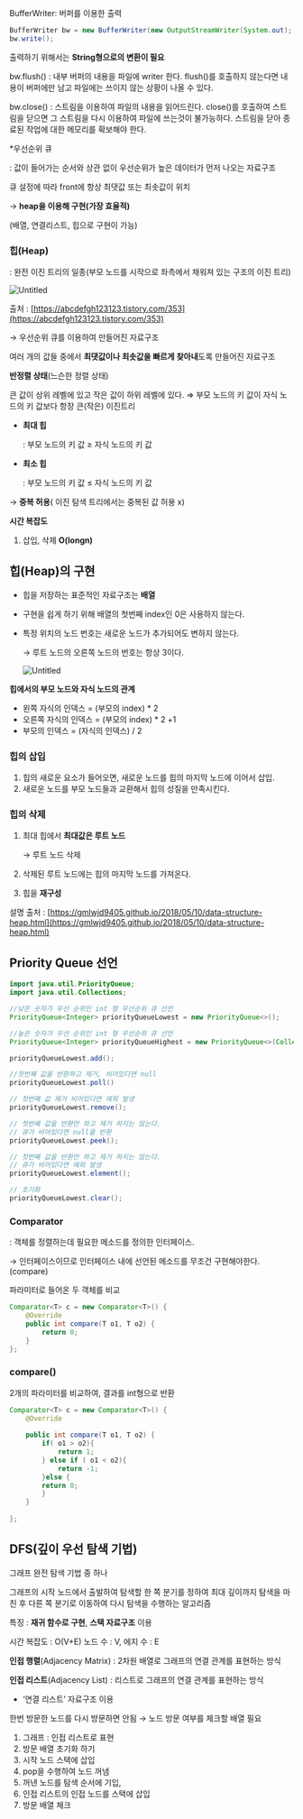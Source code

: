 BufferWriter: 버퍼를 이용한 출력

```java
BufferWriter bw = new BufferWriter(new OutputStreamWriter(System.out);
bw.write();
```

출력하기 위해서는 **String형으로의 변환이 필요**

bw.flush() : 내부 버퍼의 내용을 파일에 writer 한다. flush()를 호출하지 않는다면 내용이 버퍼에만 남고 파일에는 쓰이지 않는 상황이 나올 수 있다.

bw.close() : 스트림을 이용하여 파일의 내용을 읽어드린다. close()를 호출하여 스트림을 닫으면 그 스트림을 다시 이용하여 파일에 쓰는것이 불가능하다. 스트림을 닫아 종료된 작업에 대한 메모리를 확보해야 한다.

*우선순위 큐

: 값이 들어가는 순서와 상관 없이 우선순위가 높은 데이터가 먼저 나오는 자료구조

큐 설정에 따라 front에 항상 최댓값 또는 최솟값이 위치

→ **heap을 이용해 구현(가장 효율적)**

(배열, 연결리스트, 힙으로 구현이 가능)

### 힙(Heap)

: 완전 이진 트리의 일종(부모 노드를 시작으로 좌측에서 채워져 있는 구조의 이진 트리)

![Untitled](https://s3-us-west-2.amazonaws.com/secure.notion-static.com/b1c6950d-0b8a-4918-b4f5-278060233263/Untitled.png)

출처 : [https://abcdefgh123123.tistory.com/353](https://abcdefgh123123.tistory.com/353)

→ 우선순위 큐를 이용하여 만들어진 자료구조

여러 개의 값들 중에서 **최댓값이나 최솟값을 빠르게 찾아내**도록 만들어진 자료구조

**반정렬 상태**(느슨한 정렬 상태)

큰 값이 상위 레벨에 있고 작은 값이 하위 레벨에 있다. ⇒ 부모 노드의 키 값이 자식 노드의 키 값보다 항장 큰(작은) 이진트리

- **최대 힙**
    
    : 부모 노드의 키 값 ≥ 자식 노드의 키 값
    
- **최소 힙**
    
    : 부모 노드의 키 값 ≤ 자식 노드의 키 값
    

→ **중복 허용**( 이진 탐색 트리에서는 중복된 값 허용 x)

**시간 복잡도**

1. 삽입, 삭제 **O(longn)**

## 힙(Heap)의 구현

- 힙을 저장하는 표준적인 자료구조는 **배열**
- 구현을 쉽게 하기 위해 배열의 첫번째 index인 0은 사용하지 않는다.
- 특정 위치의 노드 번호는 새로운 노드가 추가되어도 변하지 않는다.

    → 루트 노드의 오른쪽 노드의 번호는 항상 3이다.
    
    ![Untitled](https://user-images.githubusercontent.com/79103761/207066770-181f99e3-f523-4fc2-bb5a-5d65d4886ecd.png)

**힙에서의 부모 노드와 자식 노드의 관계**

- 왼쪽 자식의 인덱스 = (부모의 index) * 2
- 오른쪽 자식의 인덱스 = (부모의 index) * 2 +1
- 부모의 인덱스 = (자식의 인덱스) / 2

### 힙의 삽입

1. 힙의 새로운 요소가 들어오면, 새로운 노드를 힙의 마지막 노드에 이어서 삽입.
2. 새로운 노드를 부모 노드들과 교환해서 힙의 성질을 만족시킨다.

### 힙의 삭제

1. 최대 힙에서 **최대값은 루트 노드**
    
    → 루트 노드 삭제
    
2. 삭제된 루트 노드에는 힙의 마지막 노드를 가져온다.
3. 힙을 **재구성**

설명 출처 : [https://gmlwjd9405.github.io/2018/05/10/data-structure-heap.html](https://gmlwjd9405.github.io/2018/05/10/data-structure-heap.html)

## Priority Queue 선언

```java
import java.util.PriorityQueue;
import java.util.Collections;

//낮은 숫자가 우선 순위인 int 형 우선순위 큐 선언
PriorityQueue<Integer> priorityQueueLowest = new PriorityQueue<>();

//높은 숫자가 우선 순위인 int 형 우선순위 큐 선언
PriorityQueue<Integer> priorityQueueHighest = new PriorityQueue<>(Collections.reverseOrder());
```

```java
priorityQueueLowest.add(); 

//첫번째 값을 반환하고 제거, 비어있다면 null
priorityQueueLowest.poll()

// 첫번째 값 제거 비어있다면 예외 발생
priorityQueueLowest.remove(); 

// 첫번째 값을 반환만 하고 제거 하지는 않는다.
// 큐가 비어있다면 null을 반환
priorityQueueLowest.peek();

// 첫번째 값을 반환만 하고 제거 하지는 않는다.
// 큐가 비어있다면 예외 발생
priorityQueueLowest.element();

// 초기화
priorityQueueLowest.clear();
```

### Comparator

: 객체를 정렬하는데 필요한 메소드를 정의한 인터페이스.

→ 인터페이스이므로 인터페이스 내에 선언된 메소드를 무조건 구현해야한다.(compare)

파라미터로 들어온 두 객체를 비교

```java
Comparator<T> c = new Comparator<T>() {
    @Override
    public int compare(T o1, T o2) {
        return 0;
    }
};
```

### compare()

2개의 파라미터를 비교하여, 결과를 int형으로 반환

```java
Comparator<T> c = new Comparator<T>() {
    @Override
    
    public int compare(T o1, T o2) {
    	if( o1 > o2){
        	return 1; 
        } else if ( o1 < o2){
        	return -1;
        }else {
		return 0;        
        }   
    }
    
};
```
## DFS(깊이 우선 탐색 기법)

그래프 완전 탐색 기법 중 하나

그래프의 시작 노드에서 출발하여 탐색할 한 쪽 분기를 정하여 최대 깊이까지 탐색을 마친 후 다른 쪽 분기로 이동하여 다시 탐색을 수행하는 알고리즘

특징 : **재귀 함수로 구현**, **스택 자료구조** 이용

시간 복잡도 : O(V+E) 노드 수 : V, 에지 수 : E

**인접 행렬**(Adjacency Matrix) : 2차원 배열로 그래프의 연결 관계를 표현하는 방식

**인접 리스트**(Adjacency List) : 리스트로 그래프의 연결 관계를 표현하는 방식

 - ‘연결 리스트’ 자료구조 이용

한번 방문한 노드를 다시 방문하면 안됨 → 노드 방문 여부를 체크할 배열 필요

1. 그래프 : 인접 리스트로 표현
2. 방문 배열 초기화 하기 
3. 시작 노드 스택에 삽입
4. pop을 수행하여 노드 꺼냄
5. 꺼낸 노드를 탐색 순서에 기입,
6. 인접 리스트의 인접 노드를 스택에 삽입
7. 방문 배열 체크
